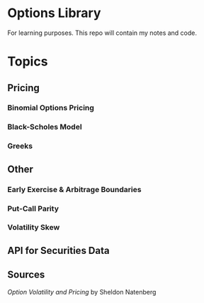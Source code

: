 Options Library
=====
For learning purposes. This repo will contain my notes and code.

# Topics

## Pricing
### Binomial Options Pricing
### Black-Scholes Model
### Greeks

## Other
### Early Exercise & Arbitrage Boundaries
### Put-Call Parity
### Volatility Skew

## API for Securities Data

## Sources
*Option Volatility and Pricing* by Sheldon Natenberg


